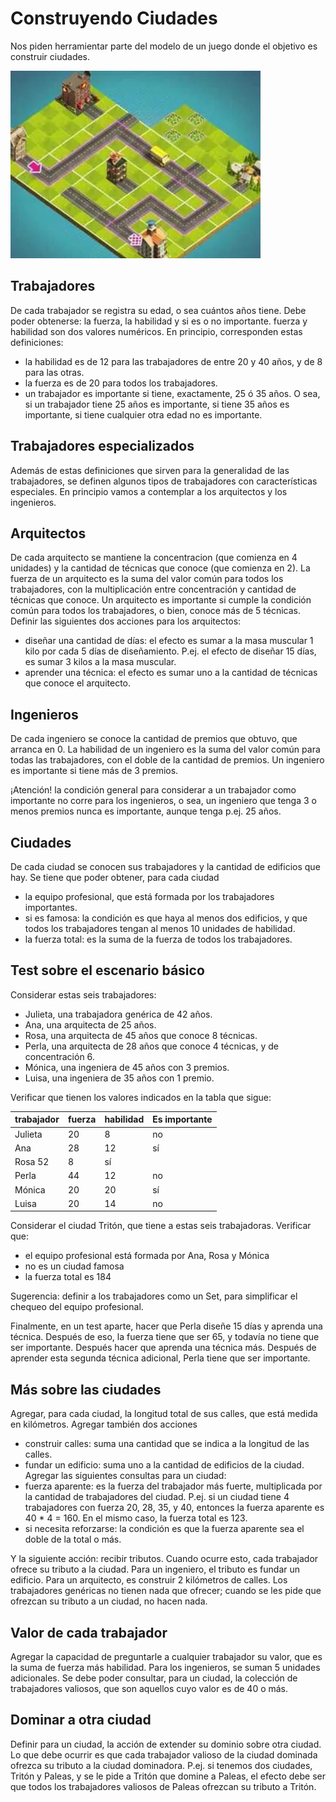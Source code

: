 # Construyendo Ciudades

Nos piden herramientar parte del modelo de un juego donde el objetivo es construir ciudades.

<img src="ciudades.png" height="300" width="400">

## Trabajadores 
De cada trabajador se registra su edad, o sea cuántos años tiene. Debe poder obtenerse: la fuerza, la habilidad y si es o no importante. fuerza y habilidad son dos valores numéricos. En principio, corresponden estas definiciones:
- la habilidad es de 12 para las trabajadores de entre 20 y 40 años, y de 8 para las otras.
- la fuerza es de 20 para todos los trabajadores.
- un trabajador es importante si tiene, exactamente, 25 ó 35 años. O sea, si un trabajador tiene 25 años es importante, si tiene 35 años es importante, si tiene cualquier otra edad no es importante.


## Trabajadores especializados
Además de estas definiciones que sirven para la generalidad de las trabajadores, se definen algunos tipos de trabajadores con características especiales. En principio vamos a contemplar a los arquitectos y los ingenieros.


## Arquitectos
De cada arquitecto se mantiene la concentracion (que comienza en 4 unidades) y la cantidad de técnicas que conoce (que comienza en 2).
La fuerza de un arquitecto es la suma del valor común para todos los trabajadores, con la multiplicación entre concentración y cantidad de técnicas que conoce.
Un arquitecto es importante si cumple la condición común para todos los trabajadores, o bien, conoce más de 5 técnicas.
Definir las siguientes dos acciones para los arquitectos:
- diseñar una cantidad de días: el efecto es sumar a la masa muscular 1 kilo por cada 5 días de diseñamiento. P.ej. el efecto de diseñar 15 días, es sumar 3 kilos a la masa muscular.
- aprender una técnica: el efecto es sumar uno a la cantidad de técnicas que conoce el arquitecto.


## Ingenieros
De cada ingeniero se conoce la cantidad de premios que obtuvo, que arranca en 0.
La habilidad de un ingeniero es la suma del valor común para todas las trabajadores, con el doble de la cantidad de premios. Un ingeniero es importante si tiene más de 3 premios.

¡Atención! la condición general para considerar a un trabajador como importante no corre para los ingenieros, o sea, un ingeniero que tenga 3 o menos premios nunca es importante, aunque tenga p.ej. 25 años.


## Ciudades
De cada ciudad se conocen sus trabajadores y la cantidad de edificios que hay.
Se tiene que poder obtener, para cada ciudad
- la equipo profesional, que está formada por los trabajadores importantes.
- si es famosa: la condición es que haya al menos dos edificios, y que todos los trabajadores tengan al menos 10 unidades de habilidad.
- la fuerza total: es la suma de la fuerza de todos los trabajadores.

## Test sobre el escenario básico
Considerar estas seis trabajadores:
- Julieta, una trabajadora genérica de 42 años.
- Ana, una arquitecta de 25 años.
- Rosa, una arquitecta de 45 años que conoce 8 técnicas.
- Perla, una arquitecta de 28 años que conoce 4 técnicas, y de concentración 6.
- Mónica, una ingeniera de 45 años con 3 premios.
- Luisa, una ingeniera de 35 años con 1 premio.


Verificar que tienen los valores indicados en la tabla que sigue: 

| trabajador | fuerza | habilidad | Es importante |
|----------|----------|----------|----------|
| Julieta | 20 | 8 | no | 
| Ana | 28 | 12 | sí |
| Rosa 52 | 8 | sí |
| Perla | 44 | 12 | no |
| Mónica | 20 | 20 | sí |
| Luisa | 20 | 14 | no |


Considerar el ciudad Tritón, que tiene a estas seis trabajadoras. Verificar que:
- el equipo profesional está formada por Ana, Rosa y Mónica
- no es un ciudad famosa
- la fuerza total es 184


Sugerencia: definir a los trabajadores como un Set, para simplificar el chequeo del equipo profesional.


Finalmente, en un test aparte, hacer que Perla diseñe 15 días y aprenda una técnica. Después de eso, la fuerza tiene que ser 65, y todavía no tiene que ser importante. Después hacer que aprenda una técnica más. Después de aprender esta segunda técnica adicional, Perla tiene que ser importante.

## Más sobre las ciudades
Agregar, para cada ciudad, la longitud total de sus calles, que está medida en kilómetros. Agregar también dos acciones
- construir calles: suma una cantidad que se indica a la longitud de las calles.
- fundar un edificio: suma uno a la cantidad de edificios de la ciudad.
Agregar las siguientes consultas para un ciudad:
- fuerza aparente: es la fuerza del trabajador más fuerte, multiplicada por la cantidad de trabajadores del ciudad. P.ej. si un ciudad tiene 4 trabajadores con fuerza 20, 28, 35, y 40, entonces la fuerza aparente es 40 * 4 = 160. En el mismo caso, la fuerza total es 123.
- si necesita reforzarse: la condición es que la fuerza aparente sea el doble de la total o más.


Y la siguiente acción: recibir tributos. Cuando ocurre esto, cada trabajador ofrece su tributo a la ciudad. Para un ingeniero, el tributo es fundar un edificio. Para un arquitecto, es construir 2 kilómetros de calles. Los trabajadores genéricas no tienen nada que ofrecer; cuando se les pide que ofrezcan su tributo a un ciudad, no hacen nada.

## Valor de cada trabajador
Agregar la capacidad de preguntarle a cualquier trabajador su valor, que es la suma de fuerza más habilidad. Para los ingenieros, se suman 5 unidades adicionales.
Se debe poder consultar, para un ciudad, la colección de trabajadores valiosos, que son aquellos cuyo valor es de 40 o más.

## Dominar a otra ciudad
Definir para un ciudad, la acción de extender su dominio sobre otra ciudad. Lo que debe ocurrir es que cada trabajador valioso de la ciudad dominada ofrezca su tributo a la ciudad dominadora.
P.ej. si tenemos dos ciudades, Tritón y Paleas, y se le pide a Tritón que domine a Paleas, el efecto debe ser que todos los trabajadores valiosos de Paleas ofrezcan su tributo a Tritón.

